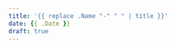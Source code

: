 ```yaml
---
title: '{{ replace .Name "-" " " | title }}'
date: {{ .Date }}
draft: true
---
```

<!--
  SPDX-SnippetCopyrightText: {{ now.Format "2025" }} OASIS CSAF TC
  SPDX-License-Identifier: LicenseRef-OASIS-CSAF-TC-License
-->

